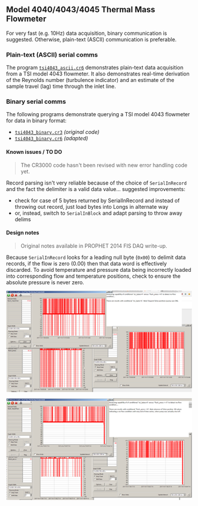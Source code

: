 ## Model 4040/4043/4045 Thermal Mass Flowmeter

For very fast (e.g. 10Hz) data acquisition, binary communication is suggested.
Otherwise, plain-text (ASCII) communication is preferable. 

### Plain-text (ASCII) serial comms

The program [`tsi4043_ascii.cr6`](tsi4043_ascii.cr6) demonstrates plain-text
data acquisition from a TSI model 4043 flowmeter. It also demonstrates real-time
derivation of the Reynolds number (turbulence indicator) and an estimate of the
sample travel (lag) time through the inlet line. 


### Binary serial comms

The following programs demonstrate querying a TSI model 4043 flowmeter for
data in binary format:

* [`tsi4043_binary.cr3`](tsi4043_binary.cr3) *(original code)*
* [`tsi4043_binary.cr6`](tsi4043_binary.cr6) *(adapted)*

#### Known issues / TO DO

> The CR3000 code hasn't been revised with new error handling code yet.

Record parsing isn't very reliable because of the choice of `SerialInRecord` and
the fact the delimiter is a valid data value... suggested improvements:

* check for case of 5 bytes returned by SerialInRecord and instead of throwing
  out record, just load bytes into Longs in alternate way
* or, instead, switch to `SerialInBlock` and adapt parsing to throw away delims


#### Design notes

> Original notes available in PROPHET 2014 FIS DAQ write-up.

Because `SerialInRecord` looks for a leading null byte (`0x00`) to delimit data
records, if the flow is zero (0.00) then that data word is effectively discarded.
To avoid temperature and pressure data being incorrectly loaded into corresponding
flow and temperature positions, check to ensure the absolute pressure is never
zero.

![Screenshot showing false positives](2017_12_13_12_18_29_Greenshot.png)

![Screenshot showing robust error detection](2017_12_13_11_41_49_Greenshot.png)

